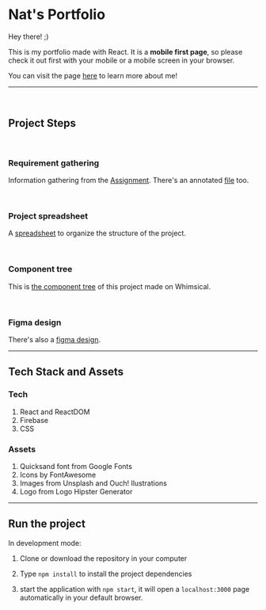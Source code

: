# Nat's Portfolio

Hey there! ;)

This is my portfolio made with React. It is a **mobile first page**, so please check it out first with your mobile or a mobile screen in your browser.

You can visit the page [here](https://nat-portfolio.web.app/) to learn more about me!

---
<br/>

## Project Steps

<br/>

### Requirement gathering

Information gathering from the [Assignment](https://drive.google.com/file/d/1Q-RhbxOp67tGAp_ifcC5Vi-UJR8nZL3Y/view?usp=sharing).
There's an annotated [file](https://drive.google.com/file/d/1O7RDiawVs3M3x1TaJt5dS3XpFzQh5D7J/view?usp=sharing) too.

<br/>

### Project spreadsheet

A [spreadsheet](https://docs.google.com/spreadsheets/d/1PtzivLOG1BihO8YCzutxD1NveRO6d05IdWaCIcSmUtk/edit?usp=sharing) to organize the structure of the project.

<br/>

### Component tree

This is [the component tree](https://whimsical.com/nat-s-portfolio-QQ4qhwFTeQXTB1KBFtUvv@2Ux7TurymM74mFzNEX6D) of this project made on Whimsical.

<br/>

### Figma design

There's also a [figma design](https://www.figma.com/file/ziThrRablFsBP42aKFRBlh/Nat's-portfolio?node-id=0%3A1).

---

## Tech Stack and Assets

### Tech

1. React and ReactDOM
2. Firebase
3. CSS

### Assets

1. Quicksand font from Google Fonts
2. Icons by FontAwesome
3. Images from Unsplash and Ouch! Ilustrations
4. Logo from Logo Hipster Generator

---

## Run the project

In development mode:

1. Clone or download the repository in your computer

2. Type `npm install` to install the project dependencies

3. start the application with `npm start`, it will open a `localhost:3000` page automatically in your default browser.
